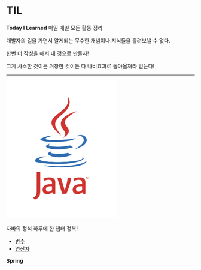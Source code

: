 # TIL
**Today I Learned** 매일 매일 모든 활동 정리

개발자의 길을 가면서 알게되는 무수한 개념이나 지식들을 흘려보낼 수 없다.


한번 더 작성을 해서 내 것으로 만들자!


그게 사소한 것이든 거창한 것이든 다 나비효과로 돌아올꺼라 믿는다!


***

![자바이미지](https://github.com/gosdn2297/TIL/blob/main/java.png)



자바의 정석 하루에 한 챕터 정복!


* [변수](https://github.com/gosdn2297/TIL/blob/main/JAVA/Variable_Java.md)
* [연산자](https://github.com/gosdn2297/TIL/blob/main/JAVA/operator_Java.md)







**Spring** 
